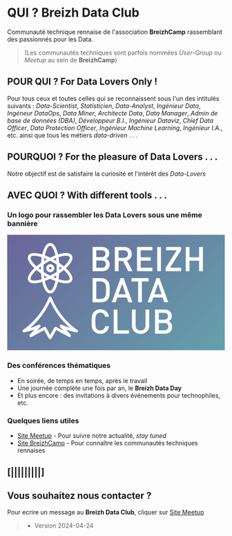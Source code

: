 
# QUI ?  Breizh Data Club

Communauté technique rennaise de l'association **BreizhCamp** rassemblant des passionnés pour les Data.
> (Les communautés techniques sont parfois nommées _User-Group_ ou _Meetup_ au sein de **BreizhCamp**)

## POUR QUI ?  For Data Lovers Only ! 

Pour tous ceux et toutes celles qui se reconnaissent sous l'un des intitulés suivants :
_Data-Scientist_, _Statisticien_, _Data-Analyst_, _Ingénieur Data_, _Ingéneur DataOps_, _Data Miner_, _Architecte Data_, _Data Manager_, _Admin de base de données (DBA)_, _Développeur B.I._, _Ingénieur Dataviz_, _Chief Data Officer_, _Data Protection Officer_, _Ingénieur Machine Learning_, _Ingénieur I.A._,  etc. ainsi que tous les métiers _data-driven_ . . .

## POURQUOI ?  For the pleasure of Data Lovers . . . 

Notre objectif est de satisfaire la curiosité et l'intérêt des _Data-Lovers_

## AVEC QUOI ?  With different tools . . . 

### Un logo  pour rassembler les Data Lovers sous une même bannière 

![le logo du Breizh Data Club](./illustrim/99_orga_logo-BDC.png)

### Des conférences thématiques 
* En soirée, de temps en temps, après le travail 
* Une journée complète une fois par an, le **Breizh Data Day**
* Et plus encore : des invitations à divers événements pour technophiles, etc.   


### Quelques liens utiles  
* [Site Meetup](https://www.meetup.com/fr-FR/breizh-data-club/) - Pour suivre notre actualité, _stay tuned_
* [Site BreizhCamp](https://www.breizhcamp.org/asso/) - Pour connaître les communautés techniques rennaises

>
> 

## [|||||||||] 
>
## Vous souhaitez nous contacter ? 
Pour ecrire un message au **Breizh Data Club**, cliquer sur [Site Meetup](https://www.meetup.com/fr-FR/breizh-data-club/)

>
>
>  *  Version 2024-04-24

